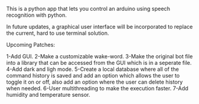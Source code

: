 This is a python app that lets you control an arduino using speech recognition with python.

In future updates, a graphical user interface will be incorporated to replace the current, hard to use terminal solution.

Upcoming Patches:

1-Add GUI.
2-Make a customizable wake-word.
3-Make the original bot file into a library that can be accessed from the GUI which is in a seperate file.
4-Add dark and ligh mode.
5-Create a local database where all of the command history is saved and add an option which allows the user to toggle it on or off, also add an option where the user can delete history when needed.
6-User multithreading to make the execution faster.
7-Add humidity and temperature sensor.
